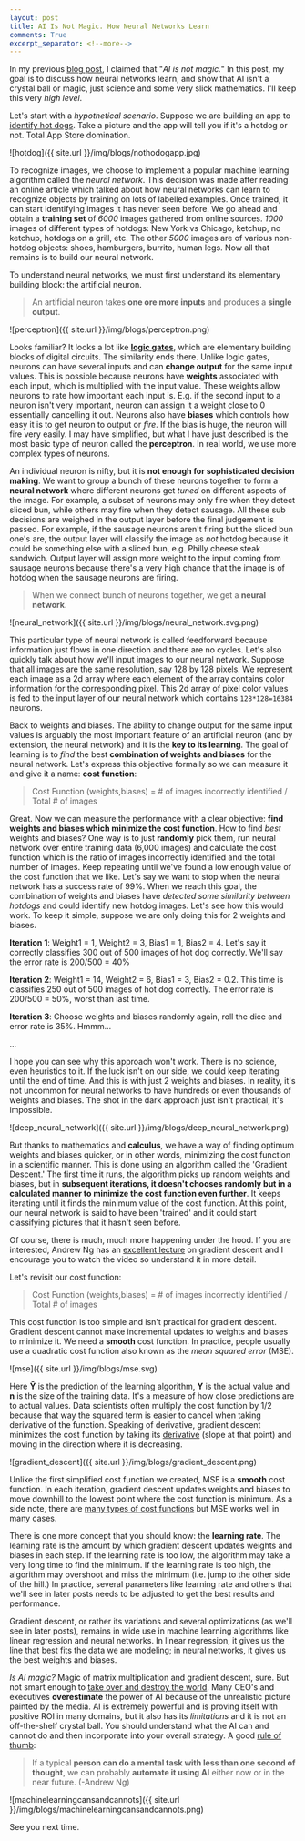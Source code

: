 ```yaml
---
layout: post
title: AI Is Not Magic. How Neural Networks Learn
comments: True
excerpt_separator: <!--more-->
---
```


In my previous [blog post](https://codeahoy.com/2017/07/27/ai-winter-is-coming/), I claimed that "*AI is not magic.*" In this post, my goal is to discuss how neural networks learn, and show that AI isn't a crystal ball or magic, just science and some very slick mathematics. I'll keep this very *high level*.

Let's start with a *hypothetical scenario*. Suppose we are building an app to [identify hot dogs](https://www.theverge.com/2017/6/26/15876006/hot-dog-app-android-silicon-valley). Take a picture and the app will tell you if it's a hotdog or not. Total App Store domination.

![hotdog]({{ site.url }}/img/blogs/nothodogapp.jpg)

<!--more-->

To recognize images, we choose to implement a popular machine learning algorithm called the *neural network*. This decision was made after reading an online article which talked about how neural networks can learn to recognize objects by training on lots of labelled examples. Once trained, it can start identifying images it has never seen before. We go ahead and obtain a **training set** of *6000* images gathered from online sources. *1000* images of different types of hotdogs: New York vs Chicago, ketchup, no ketchup, hotdogs on a grill, etc. The other *5000* images are of various non-hotdog objects: shoes, hamburgers, burrito, human legs. Now all that remains is to build our neural network.

To understand neural networks, we must first understand its elementary building block: the artificial neuron.

> An artificial neuron takes **one ore more inputs** and produces a **single output**.

![perceptron]({{ site.url }}/img/blogs/perceptron.png)

Looks familiar? It looks a lot like **[logic gates](https://en.wikipedia.org/wiki/Logic_gate)**, which are elementary building blocks of digital circuits. The similarity ends there. Unlike logic gates, neurons can have several inputs and can **change output** for the same input values. This is possible because neurons have **weights** associated with each input, which is multiplied with the input value. These weights allow neurons to rate how important each input is. E.g. if the second input to a neuron isn't very important, neuron can assign it a weight close to 0 essentially cancelling it out. Neurons also have **biases** which controls how easy it is to get neuron to output or *fire*. If the bias is huge, the neuron will fire very easily. I may have simplified, but what I have just described is the most basic type of neuron called the **perceptron**. In real world, we use more complex types of neurons.

An individual neuron is nifty, but it is **not enough for sophisticated decision making**. We want to group a bunch of these neurons together to form a **neural network** where different neurons get *tuned* on different aspects of the image. For example, a subset of neurons may only fire when they detect sliced bun, while others may fire when they detect sausage. All these sub decisions are weighed in the output layer before the final judgement is passed. For example, if the sausage neurons aren't firing but the sliced bun one's are, the output layer will classify the image as *not* hotdog because it could be something else with a sliced bun, e.g. Philly cheese steak sandwich. Output layer will assign more weight to the input coming from sausage neurons because there's a very high chance that the image is of hotdog when the sausage neurons are firing.

> When we connect bunch of neurons together, we get a **neural network**.

![neural_network]({{ site.url }}/img/blogs/neural_network.svg.png)

This particular type of neural network is called feedforward because information just flows in one direction and there are no cycles. Let's also quickly talk about how we'll input images to our neural network. Suppose that all images are the same resolution, say 128 by 128 pixels. We represent each image as a 2d array where each element of the array contains color information for the corresponding pixel. This 2d array of pixel color values is fed to the input layer of our neural network which contains `128*128=16384` neurons.

Back to weights and biases. The ability to change output for the same input values is arguably the most important feature of an artificial neuron (and by extension, the neural network) and it is the **key to its learning**. The goal of learning is to *find* the best **combination of weights and biases** for the neural network. Let's express this objective formally so we can measure it and give it a name: **cost function**:

> Cost Function (weights,biases) = # of images incorrectly identified / Total # of images

Great. Now we can measure the performance with a clear objective: **find weights and biases which minimize the cost function**. How to find *best* weights and biases? One way is to just **randomly** pick them, run neural network over entire training data (6,000 images) and calculate the cost function which is the ratio of images incorrectly identified and the total number of images. Keep repeating until we've found a low enough value of the cost function that we like. Let's say we want to stop when the neural network has a success rate of 99%. When we reach this goal, the combination of weights and biases have *detected some similarity between hotdogs* and could identify new hotdog images. Let's see how this would work. To keep it simple, suppose we are only doing this for 2 weights and biases.

**Iteration 1**: Weight1 = 1, Weight2 = 3, Bias1 = 1, Bias2 = 4. Let's say it correctly classifies 300 out of 500 images of hot dog correctly. We'll say the error rate is 200/500 = 40%

**Iteration 2**: Weight1 = 14, Weight2 = 6, Bias1 = 3, Bias2 = 0.2. This time is classifies 250 out of 500 images of hot dog correctly. The error rate is 200/500 = 50%, worst than last time.

**Iteration 3**: Choose weights and biases randomly again, roll the dice and error rate is 35%. Hmmm...

...

I hope you can see why this approach won't work. There is no science, even heuristics to it. If the luck isn't on our side, we could keep iterating until the end of time. And this is with just 2 weights and biases. In reality, it's not uncommon for neural networks to have hundreds or even thousands of weights and biases. The shot in the dark approach just isn't practical, it's impossible.

![deep_neural_network]({{ site.url }}/img/blogs/deep_neural_network.png)

But thanks to mathematics and **calculus**, we have a way of finding optimum weights and biases quicker, or in other words, minimizing the cost function in a scientific manner. This is done using an algorithm called the 'Gradient Descent.' The first time it runs, the algorithm picks up random weights and biases, but in **subsequent iterations, it doesn't chooses randomly but in a calculated manner to minimize the cost function even further**. It keeps iterating until it finds the minimum value of the cost function. At this point, our neural network is said to have been 'trained' and it could start classifying pictures that it hasn't seen before.

Of course, there is much, much more happening under the hood. If you are interested, Andrew Ng has an [excellent lecture](https://www.coursera.org/learn/machine-learning/lecture/8SpIM/gradient-descent) on gradient descent and I encourage you to watch the video so understand it in more detail.

Let's revisit our cost function:

> Cost Function (weights,biases) = # of images incorrectly identified / Total # of images

This cost function is too simple and isn't practical for gradient descent. Gradient descent cannot make incremental updates to weights and biases to minimize it. We need a **smooth** cost function. In practice, people usually use a quadratic cost function also known as the *mean squared error* (MSE).  

![mse]({{ site.url }}/img/blogs/mse.svg)

Here **Ŷ** is the prediction of the learning algorithm, **Y** is the actual value and **n** is the size of the training data. It's a measure of how close predictions are to actual values. Data scientists often multiply the cost function by 1/2 because that way the squared term is easier to cancel when taking derivative of the function. Speaking of derivative, gradient descent minimizes the cost function by taking its [derivative](https://en.wikipedia.org/wiki/Derivative) (slope at that point) and moving in the direction where it is decreasing.

![gradient_descent]({{ site.url }}/img/blogs/gradient_descent.png)

Unlike the first simplified cost function we created, MSE is a **smooth** cost function. In each iteration, gradient descent updates weights and biases to move downhill to the lowest point where the cost function is minimum. As a side note, there are [many types of cost functions](https://stats.stackexchange.com/questions/154879/a-list-of-cost-functions-used-in-neural-networks-alongside-applications) but MSE works well in many cases.

There is one more concept that you should know: the **learning rate**. The learning rate is the amount by which gradient descent updates weights and biases in each step. If the learning rate is too low, the algorithm may take a very long time to find the minimum. If the learning rate is too high, the algorithm may overshoot and miss the minimum (i.e. jump to the other side of the hill.) In practice, several parameters like learning rate and others that we'll see in later posts needs to be adjusted to get the best results and performance.

Gradient descent, or rather its variations and several optimizations (as we'll see in later posts), remains in wide use in machine learning algorithms like linear regression and neural networks. In linear regression, it gives us the line that best fits the data we are modeling; in neural networks, it gives us the best weights and biases.

*Is AI magic?* Magic of matrix multiplication and gradient descent, sure. But not smart enough to [take over and destroy the world](https://www.extremetech.com/extreme/252781-elon-musk-warns-us-ai-destroy-world). Many CEO's and executives **overestimate** the power of AI because of the unrealistic picture painted by the media. AI is extremely powerful and is proving itself with positive ROI in many domains, but it also has its *limitations* and it is not an off-the-shelf crystal ball. You should understand what the AI can and cannot do and then incorporate into your overall strategy. A good [rule of thumb](https://hbr.org/2016/11/what-artificial-intelligence-can-and-cant-do-right-now):

> If a typical **person can do a mental task with less than one second of thought**, we can probably **automate it using AI** either now or in the near future. (-Andrew Ng)

![machinelearningcansandcannots]({{ site.url }}/img/blogs/machinelearningcansandcannots.png)

See you next time.
